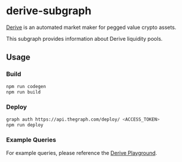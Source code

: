 # derive-subgraph

[Derive](https://derive.finance/) is an automated market maker for pegged value crypto assets.

This subgraph provides information about Derive liquidity pools.

## Usage

### Build

```bash
npm run codegen
npm run build
```

### Deploy

```bash
graph auth https://api.thegraph.com/deploy/ <ACCESS_TOKEN>
npm run deploy
```

### Example Queries

For example queries, please reference the [Derive Playground](https://thegraph.com/explorer/subgraph/derive-finance/derive?selected=playground).

